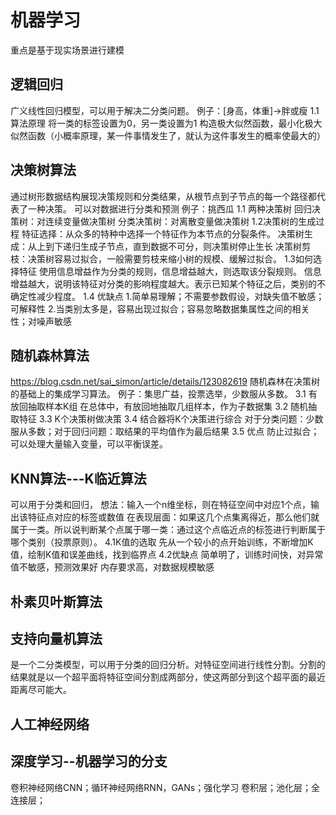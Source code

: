 # 机器学习

重点是基于现实场景进行建模

## 逻辑回归

广义线性回归模型，可以用于解决二分类问题。
例子：[身高，体重]->胖或瘦
1.1 算法原理
将一类的标签设置为0，另一类设置为1
构造极大似然函数，最小化极大似然函数（小概率原理，某一件事情发生了，就认为这件事发生的概率使最大的）

## 决策树算法

通过树形数据结构展现决策规则和分类结果，从根节点到子节点的每一个路径都代表了一种决策。
可以对数据进行分类和预测
例子：挑西瓜
1.1 两种决策树
回归决策树：对连续变量做决策树
分类决策树：对离散变量做决策树
1.2决策树的生成过程
特征选择：从众多的特种中选择一个特征作为本节点的分裂条件。
决策树生成：从上到下递归生成子节点，直到数据不可分，则决策树停止生长
决策树剪枝：决策树容易过拟合，一般需要剪枝来缩小树的规模、缓解过拟合。
1.3如何选择特征
使用信息增益作为分类的规则，信息增益越大，则选取该分裂规则。
信息增益越大，说明该特征对分类的影响程度越大。表示已知某个特征之后，类别的不确定性减少程度。
1.4 优缺点
1.简单易理解；不需要参数假设，对缺失值不敏感；可解释性
2.当类别太多是，容易出现过拟合；容易忽略数据集属性之间的相关性；对噪声敏感

## 随机森林算法

https://blog.csdn.net/sai_simon/article/details/123082619
随机森林在决策树的基础上的集成学习算法。
例子：集思广益，投票选举，少数服从多数。
3.1 有放回抽取样本K组
在总体中，有放回地抽取几组样本，作为子数据集
3.2 随机抽取特征
3.3 K个决策树做决策
3.4 结合器将K个决策进行综合
对于分类问题：少数服从多数；对于回归问题：取结果的平均值作为最后结果
3.5 优点
防止过拟合；可以处理大量输入变量，可以平衡误差。

## KNN算法---K临近算法

可以用于分类和回归，
想法：输入一个n维坐标，则在特征空间中对应1个点，输出该特征点对应的标签或数值
在表现层面：如果这几个点集离得近，那么他们就属于一类。所以说判断某个点属于哪一类：通过这个点临近点的标签进行判断属于哪个类别（投票原则）。
4.1K值的选取
先从一个较小的点开始训练，不断增加K值，绘制K值和误差曲线，找到临界点
4.2优缺点
简单明了，训练时间快，对异常值不敏感，预测效果好
内存要求高，对数据规模敏感

## 朴素贝叶斯算法

## 支持向量机算法

是一个二分类模型，可以用于分类的回归分析。对特征空间进行线性分割。分割的结果就是以一个超平面将特征空间分割成两部分，使这两部分到这个超平面的最近距离尽可能大。

## 人工神经网络

## 深度学习--机器学习的分支
卷积神经网络CNN；循环神经网络RNN，GANs；强化学习
卷积层；池化层；全连接层；